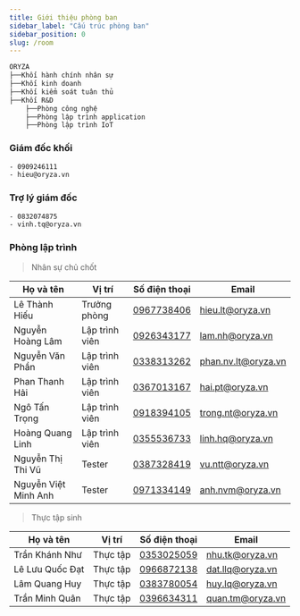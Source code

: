 ```yaml
---
title: Giới thiệu phòng ban
sidebar_label: "Cấu trúc phòng ban"
sidebar_position: 0
slug: /room
---
```


```txt title="Sơ đồ phòng ban"
ORYZA
├──Khối hành chính nhân sự
├──Khối kinh doanh
├──Khối kiểm soát tuân thủ
├──Khối R&D
    ├──Phòng công nghệ
    ├──Phòng lập trình application
    ├──Phòng lập trình IoT
```

### Giám đốc khối

```txt title="Trần Chí Hiếu"
- 0909246111
- hieu@oryza.vn
```

### Trợ lý giám đốc

```txt title="Thiều Quang Vinh"
- 0832074875
- vinh.tq@oryza.vn
```

### Phòng lập trình

> Nhân sự chủ chốt

| Họ và tên            | Vị trí         | Số điện thoại                | Email               |
| -------------------- | -------------- | ---------------------------- | ------------------- |
| Lê Thành Hiếu        | Trưởng phòng   | [0967738406](tel:0967738406) | hieu.lt@oryza.vn    |
| Nguyễn Hoàng Lâm     | Lập trình viên | [0926343177](tel:0926343177) | lam.nh@oryza.vn     |
| Nguyễn Văn Phần      | Lập trình viên | [0338313262](tel:0338313262) | phan.nv.lt@oryza.vn |
| Phan Thanh Hải       | Lập trình viên | [0367013167](tel:0367013167) | hai.pt@oryza.vn     |
| Ngô Tấn Trọng        | Lập trình viên | [0918394105](tel:0918394105) | trong.nt@oryza.vn   |
| Hoàng Quang Linh     | Lập trình viên | [0355536733](tel:0355536733) | linh.hq@oryza.vn    |
| Nguyễn Thị Thi Vũ    | Tester         | [0387328419](tel:0387328419) | vu.ntt@oryza.vn     |
| Nguyễn Việt Minh Anh | Tester         | [0971334149](tel:0971334149) | anh.nvm@oryza.vn    |

> Thực tập sinh

| Họ và tên       | Vị trí   | Số điện thoại                | Email            |
| --------------- | -------- | ---------------------------- | ---------------- |
| Trần Khánh Như  | Thực tập | [0353025059](tel:0353025059) | nhu.tk@oryza.vn  |
| Lê Lưu Quốc Đạt | Thực tập | [0966872138](tel:0966872138) | dat.llq@oryza.vn |
| Lâm Quang Huy   | Thực tập | [0383780054](tel:0383780054) | huy.lq@oryza.vn  |
| Trần Minh Quân  | Thực tập | [0396634311](tel:0396634311) | quan.tm@oryza.vn |
